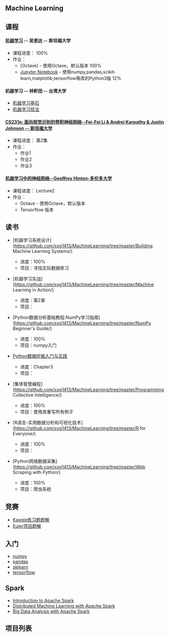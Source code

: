 ## Machine Learning


## 课程

#### [机器学习](https://github.com/xxg1413/coursera/tree/master/Machine%20Learning-Andrew%20Ng) -- 吴恩达 -- 斯坦福大学

- 课程进度： 100%
- 作业：
	- [Octave] - 使用Octave，默认版本  100%
	- [Jupyter Notebook](https://github.com/xxg1413/coursera/tree/master/Machine%20Learning-Andrew%20Ng/Jupyter%20Notebook) - 使用numpy,pandas,scikit-learn,matplotlib,tensorflow等库的Python3版  12%


#### 机器学习 -- 林軒田 -- 台湾大学
- [机器学习基石](https://github.com/xxg1413/coursera/tree/master/Machine%20Learning%20Foundations)
- [机器学习技法](https://github.com/xxg1413/coursera/tree/master/Machine%20Learning%20Techniques)




#### [CS231n: 面向视觉识别的卷积神经网络--Fei-Fei Li & Andrej Karpathy & Justin Johnson -- 斯坦福大学](https://github.com/xxg1413/coursera/tree/master/CS231n:%20Convolutional%20Neural%20Networks%20for%20Visual%20Recognition)

- 课程进度： 第2集
- 作业：
	- 作业1
	- 作业2
	- 作业3 


#### [机器学习中的神经网络--Geoffrey Hinton-多伦多大学](https://github.com/xxg1413/coursera/tree/master/Neural%20Networks%20for%20Machine%20Learning)
- 课程进度： Lecture2
- 作业：
	- Octave - 使用Octave，默认版本  
	- Tensorflow 版本

## 读书
- [机器学习系统设计](https://github.com/xxg1413/MachineLearning/tree/master/Building Machine Learning Systems/)
	- 进度：100%
	- 项目：寻找实际数据练习
	
- [机器学习实战](https://github.com/xxg1413/MachineLearning/tree/master/Machine Learning in Action/)
	- 进度：第2章
	- 项目：
	
- [Python数据分析基础教程:NumPy学习指南](https://github.com/xxg1413/MachineLearning/tree/master/NumPy Beginner's Guide/)
	- 进度：100% 
	- 项目：numpy入门
	
- [Python数据挖掘入门与实践](https://github.com/xxg1413/MachineLearning/tree/master/Learning%20Data%20Mining%20with%20Python)
	- 进度：Chapter3
	- 项目：
	
- [集体智慧编程](https://github.com/xxg1413/MachineLearning/tree/master/Programming Collective Intelligence/)
	- 进度：100%
	- 项目：使用库重写所有例子
	
- [R语言-实用数据分析和可视化技术](https://github.com/xxg1413/MachineLearning/tree/master/R for Everyone/)
	- 进度：100%
	- 项目：	
	
- [Python网络数据采集](https://github.com/xxg1413/MachineLearning/tree/master/Web Scraping with Python/)
	- 进度：100%
	- 项目：爬虫系统
	


## 竞赛
- [Kaggle练习题题解](https://github.com/xxg1413/MachineLearning/tree/master/Kaggle/)
- [Euler项目题解](https://github.com/xxg1413/MachineLearning/tree/master/Euler/)



## 入门
- [numpy](https://github.com/xxg1413/MachineLearning/tree/master/numpy-tutorial/)
- [pandas](https://github.com/xxg1413/MachineLearning/tree/master/pandas-tutorial/)
- [sklearn](https://github.com/xxg1413/MachineLearning/tree/master/sklearn-tutorial/)
- [tensorflow](https://github.com/xxg1413/Tensorflow/tree/master/tutorial)


## Spark
- [Introduction to Apache Spark](https://github.com/xxg1413/edx/tree/master/Introduction%20to%20Apache%20Spark)  
- [Distributed Machine Learning with Apache Spark](https://github.com/xxg1413/edx/tree/master/Distributed%20Machine%20Learning%20with%20Apache%20Spark)
- [Big Data Analysis with Apache Spark]()



## 项目列表
